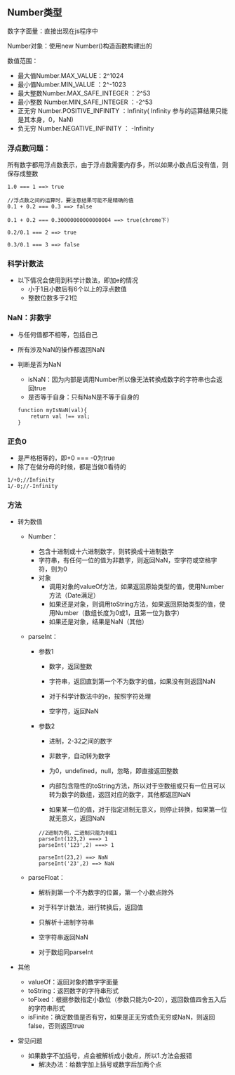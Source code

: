## Number类型

数字字面量：直接出现在js程序中

Number对象：使用new Number\(\)构造函数构建出的

数值范围：

* 最大值Number.MAX\_VALUE：2^1024 
* 最小值Number.MIN\_VALUE ：2^-1023
* 最大整数Number.MAX\_SAFE\_INTEGER ：2^53
* 最小整数 Number.MIN\_SAFE\_INTEGER ：-2^53
* 正无穷 Number.POSITIVE\_INFINITY ：Infinity\( Infinity 参与的运算结果只能是其本身，0，NaN\)
* 负无穷 Number.NEGATIVE\_INFINITY ： -Infinity

### 浮点数问题：

所有数字都用浮点数表示，由于浮点数需要内存多，所以如果小数点后没有值，则保存成整数

```
1.0 === 1 ==> true

//浮点数之间的运算时，要注意结果可能不是精确的值
0.1 + 0.2 === 0.3 ==> false

0.1 + 0.2 === 0.30000000000000004 ==> true(chrome下)

0.2/0.1 === 2 ==> true

0.3/0.1 === 3 ==> false
```

### 科学计数法

* 以下情况会使用到科学计数法，即加e的情况
  * 小于1且小数后有6个以上的浮点数值
  * 整数位数多于21位

### NaN：非数字

* 与任何值都不相等，包括自己
* 所有涉及NaN的操作都返回NaN
* 判断是否为NaN

  * isNaN：因为内部是调用Number所以像无法转换成数字的字符串也会返回true
  * 是否等于自身：只有NaN是不等于自身的

  ```
  function myIsNaN(val){
      return val !== val;
  }
  ```

### 正负0

* 是严格相等的，即+0 === -0为true
* 除了在做分母的时候，都是当做0看待的

```
1/+0;//Infinity
1/-0;//-Infinity
```

### 方法

* 转为数值

  * Number：
    * 包含十进制或十六进制数字，则转换成十进制数字
    * 字符串，有任何一位的值为非数字，则返回NaN，空字符或空格字符，则为0
    * 对象
      * 调用对象的valueOf方法，如果返回原始类型的值，使用Number方法（Date满足）
      * 如果还是对象，则调用toString方法，如果返回原始类型的值，使用Number（数组长度为0或1，且第一位为数字）
      * 如果还是对象，结果是NaN（其他）
  * parseInt：

    * 参数1

      * 数字，返回整数

      * 字符串，返回直到第一个不为数字的值，如果没有则返回NaN

      * 对于科学计数法中的e，按照字符处理

      * 空字符，返回NaN

    * 参数2

      * 进制，2-32之间的数字

      * 非数字，自动转为数字

      * 为0，undefined，null，忽略，即直接返回整数

      * 内部包含隐性的toString方法，所以对于空数组或只有一位且可以转为数字的数组，返回对应的数字，其他都返回NaN

      * 如果某一位的值，对于指定进制无意义，则停止转换，如果第一位就无意义，返回NaN

      ```
      //2进制为例，二进制只能为0或1
      parseInt(123,2) ===> 1
      parseInt('123',2) ===> 1

      parseInt(23,2) ==> NaN
      parseInt('23',2) ==> NaN
      ```

  * parseFloat：

    * 解析到第一个不为数字的位置，第一个小数点除外

    * 对于科学计数法，进行转换后，返回值

    * 只解析十进制字符串

    * 空字符串返回NaN

    * 对于数组同parseInt

* 其他

  * valueOf：返回对象的数字字面量
  * toString：返回数字的字符串形式
  * toFixed：根据参数指定小数位（参数只能为0-20），返回数值四舍五入后的字符串形式
  * isFinite：确定数值是否有穷，如果是正无穷或负无穷或NaN，则返回false，否则返回true

* 常见问题
  * 如果数字不加括号，点会被解析成小数点，所以1.方法会报错
    * 解决办法：给数字加上括号或数字后加两个点



